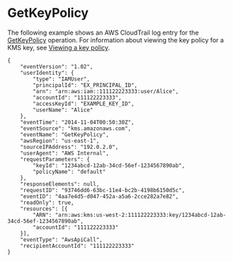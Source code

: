# GetKeyPolicy<a name="ct-getkeypolicy"></a>

The following example shows an AWS CloudTrail log entry for the [GetKeyPolicy](https://docs.aws.amazon.com/kms/latest/APIReference/API_GetKeyPolicy.html) operation\. For information about viewing the key policy for a KMS key, see [Viewing a key policy](key-policy-viewing.md)\.

```
{
    "eventVersion": "1.02",
    "userIdentity": {
        "type": "IAMUser",
        "principalId": "EX_PRINCIPAL_ID",
        "arn": "arn:aws:iam::111122223333:user/Alice",
        "accountId": "111122223333",
        "accessKeyId": "EXAMPLE_KEY_ID",
        "userName": "Alice"
    },
    "eventTime": "2014-11-04T00:50:30Z",
    "eventSource": "kms.amazonaws.com",
    "eventName": "GetKeyPolicy",
    "awsRegion": "us-east-1",
    "sourceIPAddress": "192.0.2.0",
    "userAgent": "AWS Internal",
    "requestParameters": {
        "keyId": "1234abcd-12ab-34cd-56ef-1234567890ab",
        "policyName": "default"
    },
    "responseElements": null,
    "requestID": "93746dd6-63bc-11e4-bc2b-4198b6150d5c",
    "eventID": "4aa7e4d5-d047-452a-a5a6-2cce282a7e82",
    "readOnly": true,
    "resources": [{
        "ARN": "arn:aws:kms:us-west-2:111122223333:key/1234abcd-12ab-34cd-56ef-1234567890ab",
        "accountId": "111122223333"
    }],
    "eventType": "AwsApiCall",
    "recipientAccountId": "111122223333"
}
```